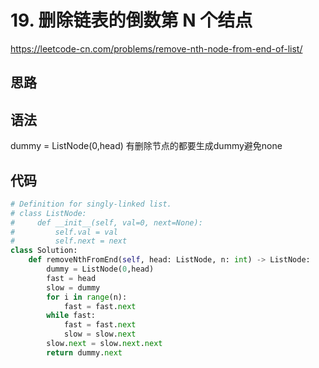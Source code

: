 # 19. 删除链表的倒数第 N 个结点
https://leetcode-cn.com/problems/remove-nth-node-from-end-of-list/
## 思路

## 语法
dummy = ListNode(0,head)
有删除节点的都要生成dummy避免none
## 代码
```python
# Definition for singly-linked list.
# class ListNode:
#     def __init__(self, val=0, next=None):
#         self.val = val
#         self.next = next
class Solution:
    def removeNthFromEnd(self, head: ListNode, n: int) -> ListNode:
        dummy = ListNode(0,head)
        fast = head
        slow = dummy
        for i in range(n):
            fast = fast.next
        while fast:
            fast = fast.next
            slow = slow.next
        slow.next = slow.next.next
        return dummy.next

```

